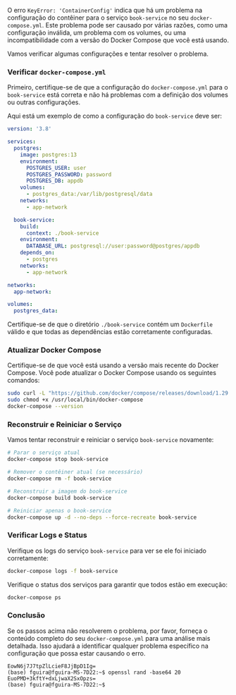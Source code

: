O erro `KeyError: 'ContainerConfig'` indica que há um problema na configuração do contêiner para o serviço `book-service` no seu `docker-compose.yml`. Este problema pode ser causado por várias razões, como uma configuração inválida, um problema com os volumes, ou uma incompatibilidade com a versão do Docker Compose que você está usando.

Vamos verificar algumas configurações e tentar resolver o problema.

### Verificar `docker-compose.yml`

Primeiro, certifique-se de que a configuração do `docker-compose.yml` para o `book-service` está correta e não há problemas com a definição dos volumes ou outras configurações.

Aqui está um exemplo de como a configuração do `book-service` deve ser:

```yaml
version: '3.8'

services:
  postgres:
    image: postgres:13
    environment:
      POSTGRES_USER: user
      POSTGRES_PASSWORD: password
      POSTGRES_DB: appdb
    volumes:
      - postgres_data:/var/lib/postgresql/data
    networks:
      - app-network

  book-service:
    build:
      context: ./book-service
    environment:
      DATABASE_URL: postgresql://user:password@postgres/appdb
    depends_on:
      - postgres
    networks:
      - app-network

networks:
  app-network:

volumes:
  postgres_data:
```

Certifique-se de que o diretório `./book-service` contém um `Dockerfile` válido e que todas as dependências estão corretamente configuradas.

### Atualizar Docker Compose

Certifique-se de que você está usando a versão mais recente do Docker Compose. Você pode atualizar o Docker Compose usando os seguintes comandos:

```bash
sudo curl -L "https://github.com/docker/compose/releases/download/1.29.2/docker-compose-$(uname -s)-$(uname -m)" -o /usr/local/bin/docker-compose
sudo chmod +x /usr/local/bin/docker-compose
docker-compose --version
```

### Reconstruir e Reiniciar o Serviço

Vamos tentar reconstruir e reiniciar o serviço `book-service` novamente:

```bash
# Parar o serviço atual
docker-compose stop book-service

# Remover o contêiner atual (se necessário)
docker-compose rm -f book-service

# Reconstruir a imagem do book-service
docker-compose build book-service

# Reiniciar apenas o book-service
docker-compose up -d --no-deps --force-recreate book-service
```

### Verificar Logs e Status

Verifique os logs do serviço `book-service` para ver se ele foi iniciado corretamente:

```bash
docker-compose logs -f book-service
```

Verifique o status dos serviços para garantir que todos estão em execução:

```bash
docker-compose ps
```

### Conclusão

Se os passos acima não resolverem o problema, por favor, forneça o conteúdo completo do seu `docker-compose.yml` para uma análise mais detalhada. Isso ajudará a identificar qualquer problema específico na configuração que possa estar causando o erro.

```(base) fguira@fguira-MS-7D22:~$ openssl rand -base64 20
EowN6j7J7tpZlLcieF8JjBpD1Ig=
(base) fguira@fguira-MS-7D22:~$ openssl rand -base64 20
EuoPMD+3kftY+dxLjwaX2SxOpzs=
(base) fguira@fguira-MS-7D22:~$
```